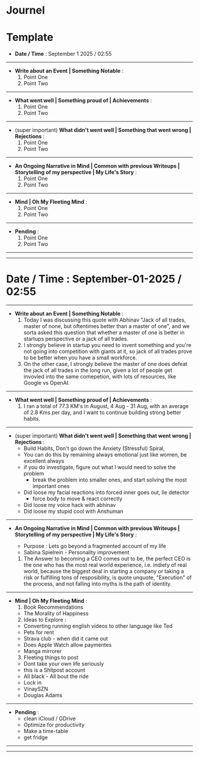 # Journel

# Template


- **Date / Time** : September 1 2025 / 02:55 

---
- **Write about an Event | Something Notable** : 
  1. Point One
  2. Point Two

---

- **What went well | Something proud of | Achievements** :
  1. Point One
  2. Point Two

---

- (super important) **What didn't went well | Something that went wrong | Rejections** :
  1. Point One
  2. Point Two

---

- **An Ongoing Narrative in Mind | Common with previous Writeups | Storytelling of my perspective | My Life's Story** : 
  1. Point One
  2. Point Two

---

- **Mind | Oh My Fleeting Mind** :
  1. Point One
  2. Point Two

---

- **Pending** :
  1. Point One
  2. Point Two

---
---


# **Date / Time** : September-01-2025 / 02:55 

---

- **Write about an Event | Something Notable** : 
  1. Today I was discussing this quote with Abhinav "Jack of all trades, master of none, but oftentimes better than a master of one", and we sorta asked this question that whether a master of one is better in startups perspective or a jack of all trades.
  2. I strongly believe in startup you need to invent something and you're not going into competition with giants at it, so jack of all trades prove to be better when you have a small workforce.
  3. On the other case, I strongly believe the master of one does defeat the jack of all trades in the long run, given a lot of people get invovled into the same comepetion, with lots of resources, like Google vs OpenAI.

---

- **What went well | Something proud of | Achievements** :
  1. I ran a total of 77.3 KM's in August, 4 Aug - 31 Aug, with an average of 2.8 Kms per day, and I want to continue building strong better habits.

---

- (super important) **What didn't went well | Something that went wrong | Rejections** :
  - Build Habits, Don't go down the Anxiety (Stressful) Spiral,
  - You can do this by remaining always emotional just like women, be excellent always
  - if you do investigate, figure out what I would need to solve the problem
    - break the problem into smaller ones, and start solving the most important ones
  - Did loose my facial reactions into forced inner goes out, lie detector
    - force body to move & react correctly
  - Did loose my voice hack with abhinav
  - Did loose my stupid cool with Anshuman

---

- **An Ongoing Narrative in Mind | Common with previous Writeups | Storytelling of my perspective | My Life's Story** : 
  - Purpose : Lets go beyond a fragmented account of my life
  - Sabina Spielrein - Personality improvement

  1. The Answer to becoming a CEO comes out to be, the perfect CEO is the one who has the most real world experience, i.e. indiety of real world, because the biggest deal in starting a company or taking a risk or fulfilling tons of resposibility, is quote unquote, "Execution" of the process, and not falling into myths is the path of identity. 

---

- **Mind | Oh My Fleeting Mind** :
  1. Book Recommendations
    - The Morality of Happiness
  2. Ideas to Explore :
    - Converting running english videos to other language like Ted
    - Pets for rent
    - Strava club - when did it came out
    - Does Apple Watch allow paymentes
    - Manga mirrorer
  3. Fleeting things to post
    - Dont take your own life seriously
    - this is a Shitpost account
    - All black - All bout the ride
    - Lock in
    - VinaySZN
    - Douglas Adams

---

- **Pending** :
  - clean iCloud / GDrive
  - Optimize for productivity
  - Make a time-table
  - get fridge

---
---